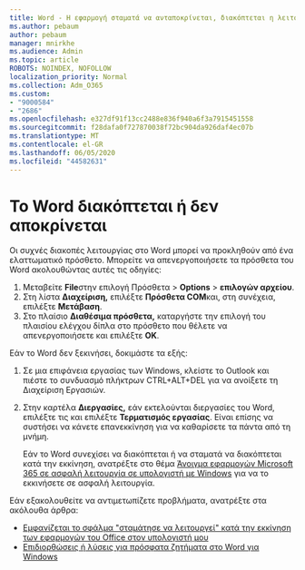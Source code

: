 ```yaml
---
title: Word - Η εφαρμογή σταματά να ανταποκρίνεται, διακόπτεται η λειτουργία ή δεν ξεκινά
ms.author: pebaum
author: pebaum
manager: mnirkhe
ms.audience: Admin
ms.topic: article
ROBOTS: NOINDEX, NOFOLLOW
localization_priority: Normal
ms.collection: Adm_O365
ms.custom:
- "9000584"
- "2686"
ms.openlocfilehash: e327df91f13cc2488e836f940a6f3a7915451558
ms.sourcegitcommit: f28dafa0f727870038f72bc904da926daf4ec07b
ms.translationtype: MT
ms.contentlocale: el-GR
ms.lasthandoff: 06/05/2020
ms.locfileid: "44582631"
---
```

# <a name="word-crashes-or-doesnt-respond"></a>Το Word διακόπτεται ή δεν αποκρίνεται

Οι συχνές διακοπές λειτουργίας στο Word μπορεί να προκληθούν από ένα ελαττωματικό πρόσθετο. Μπορείτε να απενεργοποιήσετε τα πρόσθετα του Word ακολουθώντας αυτές τις οδηγίες:

1. Μεταβείτε **File**στην επιλογή Πρόσθετα  >  **Options**  >  **επιλογών αρχείου**.
2. Στη λίστα **Διαχείριση,** επιλέξτε **Πρόσθετα COM**και, στη συνέχεια, επιλέξτε **Μετάβαση**.
3. Στο πλαίσιο **Διαθέσιμα πρόσθετα,** καταργήστε την επιλογή του πλαισίου ελέγχου δίπλα στο πρόσθετο που θέλετε να απενεργοποιήσετε και επιλέξτε **OK**.

Εάν το Word δεν ξεκινήσει, δοκιμάστε τα εξής:

1.   Σε μια επιφάνεια εργασίας των Windows, κλείστε το Outlook και πιέστε το συνδυασμό πλήκτρων CTRL+ALT+DEL για να ανοίξετε τη Διαχείριση Εργασιών. 
2. Στην καρτέλα **Διεργασίες,** εάν εκτελούνται διεργασίες του Word, επιλέξτε τις και επιλέξτε **Τερματισμός εργασίας**. Είναι επίσης να συστήσει να κάνετε επανεκκίνηση για να καθαρίσετε τα πάντα από τη μνήμη.

    Εάν το Word συνεχίσει να διακόπτεται ή να σταματά να διακόπτεται κατά την εκκίνηση, ανατρέξτε στο θέμα [Άνοιγμα εφαρμογών Microsoft 365 σε ασφαλή λειτουργία σε υπολογιστή με Windows](https://support.office.com/article/Open-Office-apps-in-safe-mode-on-a-Windows-PC-dedf944a-5f4b-4afb-a453-528af4f7ac72) για να το εκκινήσετε σε ασφαλή λειτουργία.

Εάν εξακολουθείτε να αντιμετωπίζετε προβλήματα, ανατρέξτε στα ακόλουθα άρθρα: 
- [Εμφανίζεται το σφάλμα "σταμάτησε να λειτουργεί" κατά την εκκίνηση των εφαρμογών του Office στον υπολογιστή μου](https://support.office.com/article/52bd7985-4e99-4a35-84c8-2d9b8301a2fa)
- [Επιδιορθώσεις ή λύσεις για πρόσφατα ζητήματα στο Word για Windows](https://support.office.com/article/bf6bf17c-2807-4871-83ce-e337ae8f0b86)
